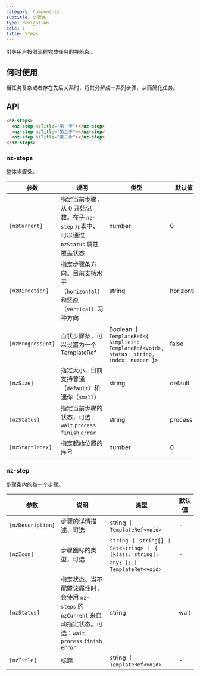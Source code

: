 ```yaml
---
category: Components
subtitle: 步骤条
type: Navigation
cols: 1
title: Steps
---
```


引导用户按照流程完成任务的导航条。

## 何时使用

当任务复杂或者存在先后关系时，将其分解成一系列步骤，从而简化任务。

## API

```html
<nz-steps>
  <nz-step nzTitle="第一步"></nz-step>
  <nz-step nzTitle="第二步"></nz-step>
  <nz-step nzTitle="第三步"></nz-step>
</nz-steps>
```

### nz-steps

整体步骤条。

| 参数 | 说明 | 类型 | 默认值 |
| --- | --- | --- | --- |
| `[nzCurrent]` | 指定当前步骤，从 0 开始记数。在子 `nz-step` 元素中，可以通过 `nzStatus` 属性覆盖状态 | number | 0 |
| `[nzDirection]` | 指定步骤条方向。目前支持水平（`horizontal`）和竖直（`vertical`）两种方向 | string | horizontal |
| `[nzProgressDot]` | 点状步骤条，可以设置为一个 TemplateRef | Boolean 丨 `TemplateRef<{ $implicit: TemplateRef<void>, status: string, index: number }>` | false |
| `[nzSize]` | 指定大小，目前支持普通（`default`）和迷你（`small`） | string | default |
| `[nzStatus]` | 指定当前步骤的状态，可选 `wait` `process` `finish` `error` | string | process |
| `[nzStartIndex]` | 指定起始位置的序号 | number | 0 |

### nz-step

步骤条内的每一个步骤。

| 参数 | 说明 | 类型 | 默认值 |
| --- | --- | --- | --- |
| `[nzDescription]` | 步骤的详情描述，可选 | string 丨 `TemplateRef<void>` | - |
| `[nzIcon]` | 步骤图标的类型，可选 | `string 丨 string[] 丨 Set<string> 丨 { [klass: string]: any; };` 丨 `TemplateRef<void>` | - |
| `[nzStatus]` | 指定状态。当不配置该属性时，会使用 `nz-steps` 的 `nzCurrent` 来自动指定状态。可选：`wait` `process` `finish` `error` | string | wait |
| `[nzTitle]` | 标题 | string 丨 `TemplateRef<void>` | - |
